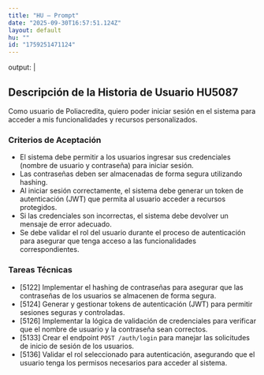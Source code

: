 ```yaml
---
title: "HU — Prompt"
date: "2025-09-30T16:57:51.124Z"
layout: default
hu: ""
id: "1759251471124"
---
```


output: |
  ## Descripción de la Historia de Usuario HU5087

  Como usuario de Poliacredita, quiero poder iniciar sesión en el sistema para acceder a mis funcionalidades y recursos personalizados.

  ### Criterios de Aceptación
  - El sistema debe permitir a los usuarios ingresar sus credenciales (nombre de usuario y contraseña) para iniciar sesión.
  - Las contraseñas deben ser almacenadas de forma segura utilizando hashing.
  - Al iniciar sesión correctamente, el sistema debe generar un token de autenticación (JWT) que permita al usuario acceder a recursos protegidos.
  - Si las credenciales son incorrectas, el sistema debe devolver un mensaje de error adecuado.
  - Se debe validar el rol del usuario durante el proceso de autenticación para asegurar que tenga acceso a las funcionalidades correspondientes.

  ### Tareas Técnicas
  - [5122] Implementar el hashing de contraseñas para asegurar que las contraseñas de los usuarios se almacenen de forma segura.
  - [5124] Generar y gestionar tokens de autenticación (JWT) para permitir sesiones seguras y controladas.
  - [5126] Implementar la lógica de validación de credenciales para verificar que el nombre de usuario y la contraseña sean correctos.
  - [5133] Crear el endpoint `POST /auth/login` para manejar las solicitudes de inicio de sesión de los usuarios.
  - [5136] Validar el rol seleccionado para autenticación, asegurando que el usuario tenga los permisos necesarios para acceder al sistema.
